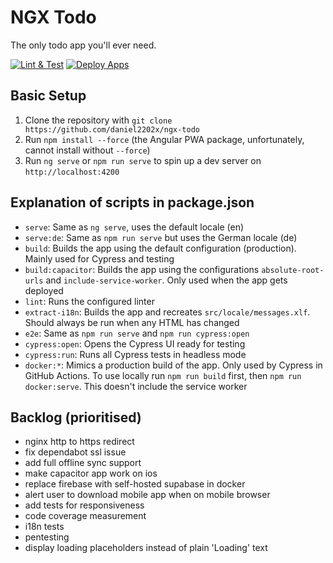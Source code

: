 # NGX Todo

The only todo app you'll ever need.

[![Lint & Test](https://github.com/daniel2202x/ngx-todo/actions/workflows/build-checks.yml/badge.svg)](https://github.com/daniel2202x/ngx-todo/actions/workflows/build-checks.yml)
[![Deploy Apps](https://github.com/daniel2202x/ngx-todo/actions/workflows/deploy-release.yml/badge.svg)](https://github.com/daniel2202x/ngx-todo/actions/workflows/deploy-release.yml)

## Basic Setup
1. Clone the repository with `git clone https://github.com/daniel2202x/ngx-todo`
2. Run `npm install --force` (the Angular PWA package, unfortunately, cannot install without `--force`)
3. Run `ng serve` or `npm run serve` to spin up a dev server on `http://localhost:4200`

## Explanation of scripts in package.json
- `serve`: Same as `ng serve`, uses the default locale (en)
- `serve:de`: Same as `npm run serve` but uses the German locale (de)
- `build`: Builds the app using the default configuration (production). Mainly used for Cypress and testing
- `build:capacitor`: Builds the app using the configurations `absolute-root-urls` and `include-service-worker`. Only used when the app gets deployed
- `lint`: Runs the configured linter
- `extract-i18n`: Builds the app and recreates `src/locale/messages.xlf`. Should always be run when any HTML has changed
- `e2e`: Same as `npm run serve` and `npm run cypress:open`
- `cypress:open`: Opens the Cypress UI ready for testing
- `cypress:run`: Runs all Cypress tests in headless mode
- `docker:*`: Mimics a production build of the app. Only used by Cypress in GitHub Actions. To use locally run `npm run build` first, then `npm run docker:serve`. This doesn't include the service worker

## Backlog (prioritised)
- nginx http to https redirect
- fix dependabot ssl issue
- add full offline sync support
- make capacitor app work on ios
- replace firebase with self-hosted supabase in docker
- alert user to download mobile app when on mobile browser
- add tests for responsiveness
- code coverage measurement
- i18n tests
- pentesting
- display loading placeholders instead of plain 'Loading' text